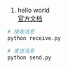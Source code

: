 1. hello world  
[官方文档](https://www.rabbitmq.com/tutorials/tutorial-one-python.html)
```bash
# 接收消息
python receive.py

# 发送消息
python send.py
```
